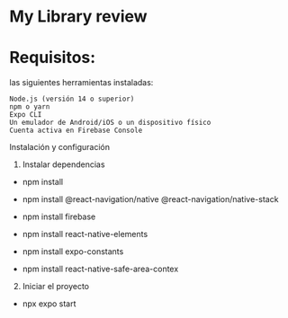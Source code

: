 # My Library review
# Requisitos:
las siguientes herramientas instaladas:

    Node.js (versión 14 o superior)
    npm o yarn
    Expo CLI
    Un emulador de Android/iOS o un dispositivo físico
    Cuenta activa en Firebase Console
Instalación y configuración

1. Instalar dependencias

-  npm install

-  npm install @react-navigation/native @react-navigation/native-stack

-  npm install firebase

-  npm install react-native-elements

-  npm install expo-constants

-  npm install react-native-safe-area-contex


2. Iniciar el proyecto

- npx expo start
